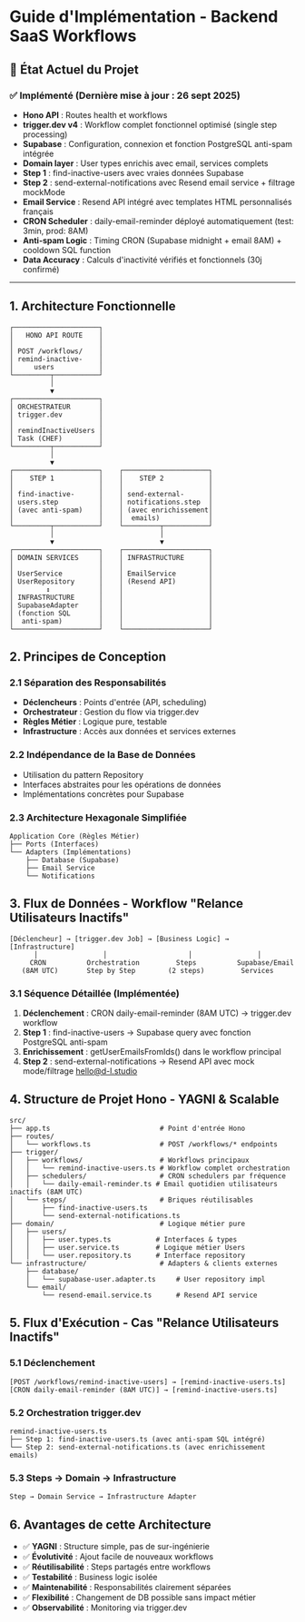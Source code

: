 # Guide d'Implémentation - Backend SaaS Workflows

## 🎯 État Actuel du Projet

### ✅ Implémenté (Dernière mise à jour : 26 sept 2025)
- **Hono API** : Routes health et workflows
- **trigger.dev v4** : Workflow complet fonctionnel optimisé (single step processing)
- **Supabase** : Configuration, connexion et fonction PostgreSQL anti-spam intégrée
- **Domain layer** : User types enrichis avec email, services complets
- **Step 1** : find-inactive-users avec vraies données Supabase
- **Step 2** : send-external-notifications avec Resend email service + filtrage mockMode
- **Email Service** : Resend API intégré avec templates HTML personnalisés français
- **CRON Scheduler** : daily-email-reminder déployé automatiquement (test: 3min, prod: 8AM)
- **Anti-spam Logic** : Timing CRON (Supabase midnight + email 8AM) + cooldown SQL function
- **Data Accuracy** : Calculs d'inactivité vérifiés et fonctionnels (30j confirmé)

---

## 1. Architecture Fonctionnelle

```
┌─────────────────────┐
│   HONO API ROUTE    │
│                     │
│ POST /workflows/    │
│ remind-inactive-    │
│     users           │
└─────────┬───────────┘
          │
          ▼
┌─────────────────────┐
│ ORCHESTRATEUR       │
│ trigger.dev         │
│                     │
│ remindInactiveUsers │
│ Task (CHEF)         │
└─────────┬───────────┘
          │
          ▼
┌─────────────────────┐    ┌─────────────────────┐
│    STEP 1           │    │    STEP 2           │
│                     │    │                     │
│ find-inactive-      │    │ send-external-      │
│ users.step          │    │ notifications.step  │
│ (avec anti-spam)    │    │ (avec enrichissement│
│                     │    │  emails)            │
└─────────┬───────────┘    └─────────┬───────────┘
          │                          │
          ▼                          ▼
┌─────────────────────┐    ┌─────────────────────┐
│ DOMAIN SERVICES     │    │ INFRASTRUCTURE      │
│                     │    │                     │
│ UserService         │    │ EmailService        │
│ UserRepository      │    │ (Resend API)        │
│        ↕            │    │                     │
│ INFRASTRUCTURE      │    │                     │
│ SupabaseAdapter     │    │                     │
│ (fonction SQL       │    │                     │
│  anti-spam)         │    │                     │
└─────────────────────┘    └─────────────────────┘
```

## 2. Principes de Conception

### 2.1 Séparation des Responsabilités
- **Déclencheurs** : Points d'entrée (API, scheduling)
- **Orchestrateur** : Gestion du flow via trigger.dev
- **Règles Métier** : Logique pure, testable
- **Infrastructure** : Accès aux données et services externes

### 2.2 Indépendance de la Base de Données
- Utilisation du pattern Repository
- Interfaces abstraites pour les opérations de données
- Implémentations concrètes pour Supabase

### 2.3 Architecture Hexagonale Simplifiée
```
Application Core (Règles Métier)
├── Ports (Interfaces)
└── Adapters (Implémentations)
    ├── Database (Supabase)
    ├── Email Service
    └── Notifications
```

## 3. Flux de Données - Workflow "Relance Utilisateurs Inactifs"

```
[Déclencheur] → [trigger.dev Job] → [Business Logic] → [Infrastructure]
      │                │                    │                │
     CRON          Orchestration         Steps          Supabase/Email
   (8AM UTC)       Step by Step        (2 steps)         Services
```

### 3.1 Séquence Détaillée (Implémentée)
1. **Déclenchement** : CRON daily-email-reminder (8AM UTC) → trigger.dev workflow
2. **Step 1** : find-inactive-users → Supabase query avec fonction PostgreSQL anti-spam
3. **Enrichissement** : getUserEmailsFromIds() dans le workflow principal
4. **Step 2** : send-external-notifications → Resend API avec mock mode/filtrage hello@d-l.studio

## 4. Structure de Projet Hono - YAGNI & Scalable

```
src/
├── app.ts                           # Point d'entrée Hono
├── routes/
│   └── workflows.ts                 # POST /workflows/* endpoints
├── trigger/
│   ├── workflows/                   # Workflows principaux
│   │   └── remind-inactive-users.ts # Workflow complet orchestration
│   ├── schedulers/                  # CRON schedulers par fréquence
│   │   └── daily-email-reminder.ts # Email quotidien utilisateurs inactifs (8AM UTC)
│   └── steps/                       # Briques réutilisables
│       ├── find-inactive-users.ts
│       └── send-external-notifications.ts
├── domain/                          # Logique métier pure
│   ├── users/
│   │   ├── user.types.ts           # Interfaces & types
│   │   ├── user.service.ts         # Logique métier Users
│   │   └── user.repository.ts      # Interface repository
└── infrastructure/                  # Adapters & clients externes
    ├── database/
    │   └── supabase-user.adapter.ts     # User repository impl
    └── email/
        └── resend-email.service.ts      # Resend API service
```

## 5. Flux d'Exécution - Cas "Relance Utilisateurs Inactifs"

### 5.1 Déclenchement
```
[POST /workflows/remind-inactive-users] → [remind-inactive-users.ts]
[CRON daily-email-reminder (8AM UTC)] → [remind-inactive-users.ts]
```

### 5.2 Orchestration trigger.dev
```
remind-inactive-users.ts
├── Step 1: find-inactive-users.ts (avec anti-spam SQL intégré)
└── Step 2: send-external-notifications.ts (avec enrichissement emails)
```

### 5.3 Steps → Domain → Infrastructure
```
Step → Domain Service → Infrastructure Adapter
```

## 6. Avantages de cette Architecture

- ✅ **YAGNI** : Structure simple, pas de sur-ingénierie
- ✅ **Évolutivité** : Ajout facile de nouveaux workflows
- ✅ **Réutilisabilité** : Steps partagés entre workflows
- ✅ **Testabilité** : Business logic isolée
- ✅ **Maintenabilité** : Responsabilités clairement séparées
- ✅ **Flexibilité** : Changement de DB possible sans impact métier
- ✅ **Observabilité** : Monitoring via trigger.dev